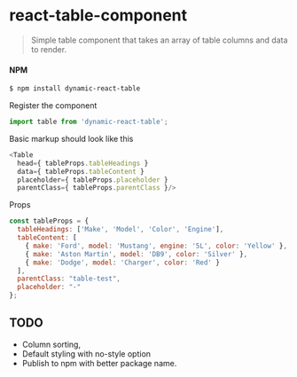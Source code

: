 # react-table-component
 
> Simple table component that takes an array of table columns and data to render.

#### NPM
```bash
$ npm install dynamic-react-table
```

Register the component

```js
import table from 'dynamic-react-table';
```

Basic markup should look like this

```js
<Table 
  head={ tableProps.tableHeadings } 
  data={ tableProps.tableContent }
  placeholder={ tableProps.placeholder } 
  parentClass={ tableProps.parentClass }/>
```

Props

```js
const tableProps = {
  tableHeadings: ['Make', 'Model', 'Color', 'Engine'],
  tableContent: [
    { make: 'Ford', model: 'Mustang', engine: '5L', color: 'Yellow' },
    { make: 'Aston Martin', model: 'DB9', color: 'Silver' },
    { make: 'Dodge', model: 'Charger', color: 'Red' }
  ],
  parentClass: "table-test",
  placeholder: "-"
};
```

## TODO
- Column sorting, 
- Default styling with no-style option
- Publish to npm with better package name.
